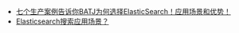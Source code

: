 - [七个生产案例告诉你BATJ为何选择ElasticSearch！应用场景和优势！](https://segmentfault.com/a/1190000022799288)
- [Elasticsearch搜索应用场景？](https://www.zhihu.com/question/295509005)
